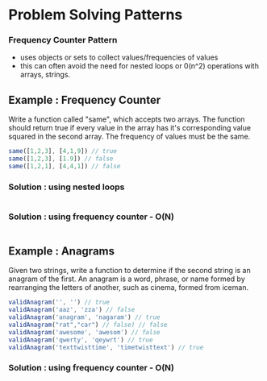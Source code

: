 # Problem Solving Patterns

### Frequency Counter Pattern
- uses objects or sets to collect values/frequencies of values
- this can often avoid the need for nested loops or 0(n^2) operations with arrays, strings.

## Example : Frequency Counter
Write a function called "same", which accepts two arrays. The function should return true if every value in the array has it's corresponding value squared in the second array. The frequency of values must be the same.

```js
same([1,2,3], [4,1,9]) // true
same([1,2,3], [1.9]) // false
same([1,2,1], [4,4,1]) // false
```

### Solution : using nested loops
```js

```

### Solution : using frequency counter - O(N)
```js

```

## Example : Anagrams

Given two strings, write a function to determine if the second string is an anagram of the first. An anagram is a word, phrase, or name formed by rearranging the letters of another, such as cinema, formed from iceman.

```js
validAnagram('', '') // true
validAnagram('aaz', 'zza') // false
validAnagram('anagram', 'nagaram') // true
validAnagram("rat","car") // false) // false
validAnagram('awesome', 'awesom') // false
validAnagram('qwerty', 'qeywrt') // true
validAnagram('texttwisttime', 'timetwisttext') // true
```
### Solution : using frequency counter - O(N)
```js

```